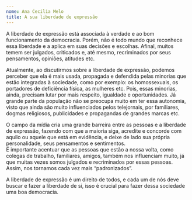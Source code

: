 ```yaml
---
nome: Ana Cecilia Melo
title: A sua liberdade de expressão
---
```


A liberdade de expressão está associada à verdade e ao bom funcionamento da democracia. Porém, não é todo mundo que reconhece essa liberdade e a aplica em suas decisões e escolhas. Afinal, muitos temem ser julgados, criticados e, até mesmo, recriminados por seus pensamentos, opiniões, atitudes etc.

Atualmente, ao discutirmos sobre a liberdade de expressão, podemos perceber que ela é mais usada, propagada e defendida pelas minorias que estão integradas à sociedade, como por exemplo: os homossexuais, os portadores de deficiência física, as mulheres etc. Pois, essas minorias, ainda, precisam lutar por mais respeito, igualdade e oportunidades. Já grande parte da população não se preocupa muito em ter essa autonomia, visto que ainda são muito influenciados pelos telejornais, por familiares, dogmas religiosos, publicidades e propagandas de grandes marcas etc.

O campo da mídia cria uma grande barreira entre as pessoas e a liberdade de expressão, fazendo com que a maioria siga, acredite e concorde com aquilo ou aquele que está em evidência, e deixe de lado sua própria personalidade, seus pensamentos e sentimentos.  
É importante acentuar que as pessoas que estão a nossa volta, como colegas de trabalho, familiares, amigos, também nos influenciam muito, já que muitas vezes somos julgados e recriminados por essas pessoas. Assim, nos tornamos cada vez mais “padronizados”.

A liberdade de expressão é um direito de todos, e cada um de nós deve buscar e fazer a liberdade de si, isso é crucial para fazer dessa sociedade uma boa democracia.
